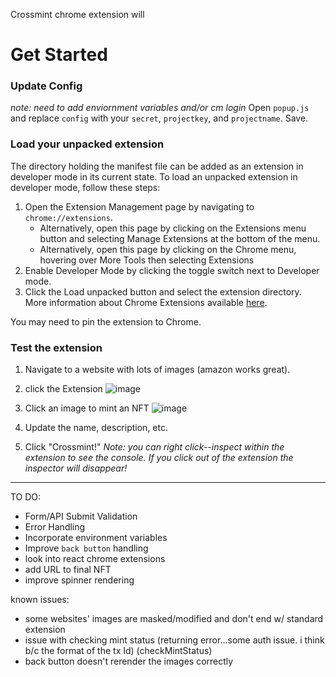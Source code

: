 Crossmint chrome extension will 

# Get Started

### Update Config
*note: need to add enviornment variables and/or cm login*
Open `popup.js` and replace `config` with your `secret`, `projectkey`, and `projectname`.
Save.

### Load your unpacked extension
The directory holding the manifest file can be added as an extension in developer mode in its current state. To load an unpacked extension in developer mode, follow these steps:
1. Open the Extension Management page by navigating to `chrome://extensions`.
    - Alternatively, open this page by clicking on the Extensions menu button and selecting Manage Extensions at the bottom of the menu.
    - Alternatively, open this page by clicking on the Chrome menu, hovering over More Tools then selecting Extensions
2. Enable Developer Mode by clicking the toggle switch next to Developer mode.
3. Click the Load unpacked button and select the extension directory.
More information about Chrome Extensions available [here](https://developer.chrome.com/docs/extensions/mv3/getstarted/).

You may need to pin the extension to Chrome. 

### Test the extension
1. Navigate to a website with lots of images (amazon works great).
2. click the Extension
![image](https://user-images.githubusercontent.com/85324096/185813070-e9c00b63-31fb-4e30-ac01-1012adaf2ae6.png)

3. Click an image to mint an NFT
![image](https://user-images.githubusercontent.com/85324096/185813083-76b65272-8485-4690-b64a-40d2dbd99e36.png)

4. Update the name, description, etc.
5. Click "Crossmint!" 
*Note: you can right click--inspect within the extension to see the console. If you click out of the extension the inspector will disappear!*

----

TO DO: 

- Form/API Submit Validation
- Error Handling
- Incorporate environment variables
- Improve `back button` handling
- look into react chrome extensions
- add URL to final NFT
- improve spinner rendering

known issues: 

- some websites' images are masked/modified and don't end w/ standard extension 
- issue with checking mint status (returning error...some auth issue. i think b/c the format of the tx Id) (checkMintStatus)
- back button doesn't rerender the images correctly




